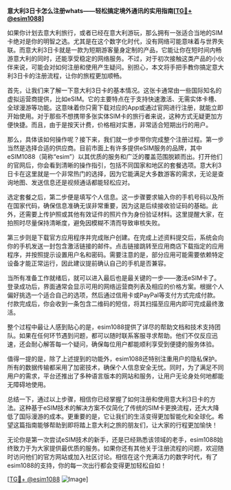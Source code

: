 **意大利3日卡怎么注册whats——轻松搞定境外通讯的实用指南[[TG💪+ @esim1088](https://t.me/s/esim1088)]**

如果你计划去意大利旅行，或者已经在意大利游玩，那么拥有一张适合当地的SIM卡绝对是你的明智之选。尤其是在这个数字化时代，没有网络可能意味着与世界失联。而意大利3日卡就是一款为短期游客量身定制的产品，它能让你在短时间内畅游意大利的同时，还能享受稳定的网络服务。不过，对于初次接触这类产品的小伙伴来说，可能会对如何注册和使用产生疑问。别担心，本文将手把手教你搞定意大利3日卡的注册流程，让你的旅程更加顺畅。

首先，让我们来了解一下意大利3日卡的基本情况。这张卡通常由一些国际知名的虚拟运营商提供，比如eSIM。它的主要特点在于支持快速激活、无需实体卡槽、全球漫游等功能。这意味着你只需下载对应的App或通过官网进行注册，就能立即开始使用。对于那些不想携带多张实体SIM卡的旅行者来说，这种方式无疑更加方便快捷。而且，由于是按天计费，价格相对实惠，非常适合短期出行的用户。

那么，具体该如何操作呢？接下来，我们就一步步带你完成整个注册过程。第一步当然是选择合适的供应商。目前市面上有许多提供eSIM服务的品牌，其中eSIM1088（简称“esim”）以其优质的服务和广泛的覆盖范围脱颖而出。打开他们的官网后，你会看到清晰的操作指引，包括不同国家和地区的套餐选项。意大利3日卡在这里就是一个非常热门的选择，因为它能满足大多数游客的需求，无论是查询地图、发送信息还是视频通话都能轻松应对。

选定套餐之后，第二步便是填写个人信息。这一步骤要求输入你的手机号码以及所在国家代码，确保信息准确无误非常重要，因为这是后续接收验证码的基础。此外，还需要上传护照或其他有效证件的照片作为身份验证材料。这里提醒大家，在拍照时尽量保持清晰度，避免因模糊不清而导致审核失败。

第三步则是下载官方应用程序并完成账户创建。在完成上述资料提交后，系统会向你的手机发送一封包含激活链接的邮件。点击链接跳转至应用商店下载指定的应用程序，并按照提示设置用户名和密码。需要注意的是，部分应用可能需要依赖特定设备才能正常运行，因此建议提前确认自己的手机是否兼容。

当所有准备工作就绪后，就可以进入最后也是最关键的一步——激活eSIM卡了。登录成功后，界面通常会显示可用的网络运营商列表及相应的价格方案。根据个人偏好挑选一个适合自己的选项，然后通过信用卡或PayPal等支付方式完成付款。付款完成后，你会收到一条包含二维码的短信，将其扫描至应用内即可完成最终激活。

整个过程中最让人感到贴心的是，esim1088提供了详尽的帮助文档和技术支持团队。如果在任何环节遇到问题，都可以随时联系客服寻求帮助。他们不仅反应迅速，还会耐心解答每一个疑问，确保每位用户都能顺利享受到便捷的服务体验。

值得一提的是，除了上述提到的功能外，esim1088还特别注重用户的隐私保护。所有的数据传输都采用了加密技术，确保个人信息安全无忧。同时，为了满足不同用户的需求，平台还推出了多种语言版本的网站和服务，让用户无论身处何地都能无障碍地使用。

总结一下，通过以上步骤，相信你已经掌握了如何注册和使用意大利3日卡的方法。这种基于eSIM技术的解决方案不仅简化了传统的SIM卡更换流程，还大大降低了国际漫游的成本。更重要的是，它让我们的生活变得更加智能化和全球化。希望这篇指南能够帮助到即将踏上意大利之旅的朋友们，让大家的行程更加愉快！

无论你是第一次尝试eSIM技术的新手，还是已经熟悉该领域的老手，esim1088始终致力于为大家提供最优质的服务。如果你还有其他关于注册流程的问题，欢迎随时访问他们的官方网站或加入社区讨论。相信在这个充满活力的数字时代，有了esim1088的支持，你的每一次出行都会变得更加轻松自如！

[[TG💪+ @esim1088](https://t.me/s/esim1088) ![Image](https://i.postimg.cc/4NQfJmqS/Snipaste-2025-05-13-00-14-12.png)]